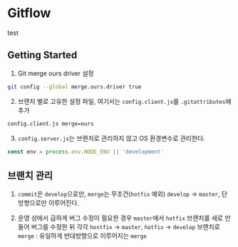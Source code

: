 # Gitflow
test

## Getting Started

1. Git merge ours driver 설정

```sh
git config --global merge.ours.driver true
```

2. 브랜치 별로 고유한 설정 파일, 여기서는 `config.client.js`를 `.gitattributes`에 추가

```sh
config.client.js merge=ours
```

3. `config.server.js`는 브랜치로 관리하지 않고 OS 환경변수로 관리한다.

```javascript
const env = process.env.NODE_ENV || 'development'
```

## 브랜치 관리

1. `commit`은 `develop`으로만, `merge`는 무조건(`hotfix` 예외) `develop` -> `master`, 단방향으로만 이루어진다.

2. 운영 상에서 급하게 버그 수정이 필요한 경우 `master`에서 `hotfix` 브랜치를 새로 만들어 버그를 수정한 뒤 각각 `hostfix` -> `master`, `hotfix` -> `develop` 브랜치로 `merge`
: 유일하게 반대방향으로 이루어지는 `merge`

